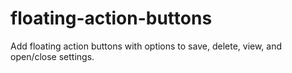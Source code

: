 # floating-action-buttons
Add floating action buttons with options to save, delete, view, and open/close settings.
